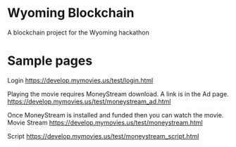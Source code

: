 # Wyoming Blockchain
A blockchain project for the Wyoming hackathon

# Sample pages
Login https://develop.mymovies.us/test/login.html  

Playing the movie requires MoneyStream download. A link is in the Ad page.  
https://develop.mymovies.us/test/moneystream_ad.html

Once MoneyStream is installed and funded then you can watch the movie.  
Movie Stream https://develop.mymovies.us/test/moneystream.html  

Script https://develop.mymovies.us/test/moneystream_script.html  
